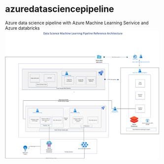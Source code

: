 # azuredatasciencepipeline
Azure data science pipeline with Azure Machine Learning Serivice and Azure databricks
<img src="/Azure-MLops-Datascience-pipeline-ref-architecture.png" width="500"/>


